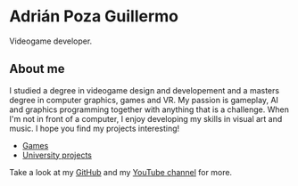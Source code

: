 # Adrián Poza Guillermo

Videogame developer.

## About me

I studied a degree in videogame design and developement and a masters degree in computer graphics, games and VR. My passion is gameplay, AI and graphics programming together with anything that is a challenge. When I'm not in front of a computer, I enjoy developing my skills in visual art and music. I hope you find my projects interesting!

<ul>
<li><a href="https://apozag.github.io/Adrian-Poza/games">Games</a></li>
<li><a href="https://apozag.github.io/Adrian-Poza/MIGJRV)">University projects</a></li>
</ul>

Take a look at my [GitHub](https://github.com/apozag) and my [YouTube channel](https://www.youtube.com/channel/UCClrFZQZYE2P-3rf0DiNNRQ) for more.  
